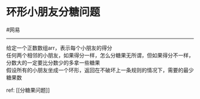# 环形小朋友分糖问题

#网易 

---

给定一个正数数组arr，表示每个小朋友的得分  
任何两个相邻的小朋友，如果得分一样，怎么分糖果无所谓，但如果得分不一样，分数大的一定要比分数少的多拿一些糖果  
假设所有的小朋友坐成一个环形，返回在不破坏上一条规则的情况下，需要的最少糖果数  

ref: [[分糖果问题]]